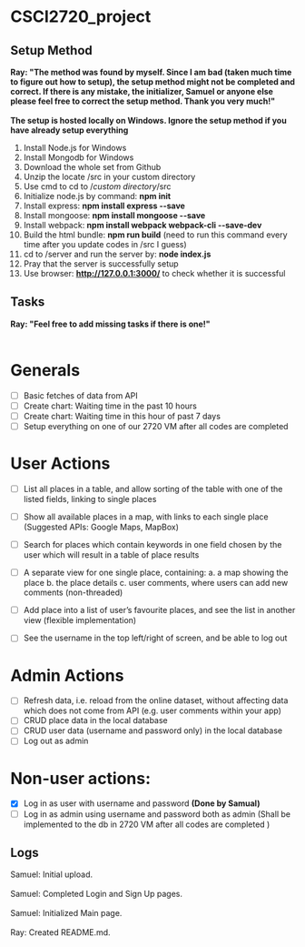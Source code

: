 # CSCI2720_project

## Setup Method
**Ray: "The method was found by myself. Since I am bad (taken much time to figure out how to setup), the setup method might not be completed and correct. If there is any mistake, the initializer, Samuel or anyone else please feel free to correct the setup method. Thank you very much!"**<br><br>
**The setup is hosted locally on Windows. Ignore the setup method if you have already setup everything**<br>
1. Install Node.js for Windows
2. Install Mongodb for Windows
3. Download the whole set from Github<br>
4. Unzip the locate /src in your custom directory<br>
5. Use cmd to cd to /*custom directory*/src<br>
6. Initialize node.js by command: **npm init**
7. Install express: **npm install express --save**
8. Install mongoose: **npm install mongoose --save**
9. Install webpack: **npm install webpack webpack-cli --save-dev**
10. Build the html bundle: **npm run build** (need to run this command every time after you update codes in /src I guess)
11. cd to /server and run the server by: **node index.js**
12. Pray that the server is successfully setup
13. Use browser: **http://127.0.0.1:3000/** to check whether it is successful

## Tasks
**Ray: "Feel free to add missing tasks if there is one!"**<br><br>
# Generals
- [ ] Basic fetches of data from API
- [ ] Create chart: Waiting time in the past 10 hours
- [ ] Create chart: Waiting time in this hour of past 7 days
- [ ] Setup everything on one of our 2720 VM after all codes are completed

# User Actions
- [ ] List all places in a table, and allow sorting of the table with one of the listed fields, linking to single places
- [ ] Show all available places in a map, with links to each single place (Suggested APIs: Google Maps, MapBox)
- [ ] Search for places which contain keywords in one field chosen by the user which will result in a table of place results
- [ ] A separate view for one single place, containing:
      a. a map showing the place
      b. the place details
      c. user comments, where users can add new comments (non-threaded)
      
- [ ] Add place into a list of user’s favourite places, and see the list in another view (flexible implementation)
- [ ] See the username in the top left/right of screen, and be able to log out

# Admin Actions
- [ ] Refresh data, i.e. reload from the online dataset, without affecting data which does not come from API (e.g. user comments within your app)
- [ ] CRUD place data in the local database
- [ ] CRUD user data (username and password only) in the local database
- [ ] Log out as admin

# Non-user actions:
- [x] Log in as user with username and password **(Done by Samual)**
- [ ] Log in as admin using username and password both as admin (Shall be implemented to the db in 2720 VM after all codes are completed
)

## Logs

Samuel: Initial upload.<br><br>
Samuel: Completed Login and Sign Up pages.<br><br>
Samuel: Initialized Main page.<br><br>
Ray: Created README.md.<br><br>
